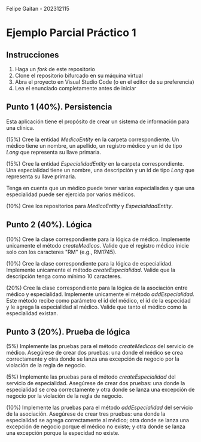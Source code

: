 Felipe Gaitan - 202312115

# Ejemplo Parcial Práctico 1

## Instrucciones

1. Haga un _fork_ de este repositorio
2. Clone el repositorio bifurcado en su máquina virtual
3. Abra el proyecto en Visual Studio Code (o en el editor de su preferencia)
4. Lea el enunciado completamente antes de iniciar

## Punto 1 (40%). Persistencia

Esta aplicación tiene el propósito de crear un sistema de información para una clínica.

(15%) Cree la entidad _MedicoEntity_ en la carpeta correspondiente. Un médico tiene un nombre, un apellido, un registro médico y un id de tipo _Long_ que representa su llave primaria.

(15%) Cree la entidad _EspecialidadEntity_ en la carpeta correspondiente. Una especialidad tiene un nombre, una descripción y un id de tipo _Long_ que representa su llave primaria.

Tenga en cuenta que un médico puede tener varias especialiades y que una especialidad puede ser ejercida por varios médicos.

(10%) Cree los repositorios para _MedicoEntity_ y _EspecialidadEntity_.

## Punto 2 (40%). Lógica

(10%) Cree la clase correspondiente para la lógica de médico. Implemente unicamente el método _createMedicos_. Valide que el registro médico inicie solo con los caracteres "RM" (e.g., RM1745).

(10%) Cree la clase correspondiente para la lógica de especialidad. Implemente unicamente el método _createEspecialidad_. Valide que la descripción tenga como mínimo 10 caracteres.

(20%) Cree la clase correspondiente para la lógica de la asociación entre médico y especialidad. Implemente unicamente el método _addEspecialidad_. Este método recibe como parámetro el id del médico, el id de la especidad y le agrega la especialidad al médico. Valide que tanto el médico como la especialidad existan.

## Punto 3 (20%). Prueba de lógica

(5%) Implemente las pruebas para el método _createMedicos_ del servicio de médico. Asegúrese de crear dos pruebas: una donde el médico se crea correctamente y otra donde se lanza una excepción de negocio por la violación de la regla de negocio.

(5%) Implemente las pruebas para el método _createEspecialidad_ del servicio de especialidad. Asegúrese de crear dos pruebas: una donde la especialidad se crea correctamente y otra donde se lanza una excepción de negocio por la violación de la regla de negocio.

(10%) Implemente las pruebas para el método _addEspecialidad_ del servicio de la asociación. Asegúrese de crear tres pruebas: una donde la especialidad se agrega correctamente al médico; otra donde se lanza una excepción de negocio porque el médico no existe; y otra donde se lanza una excepción porque la especidad no existe.
